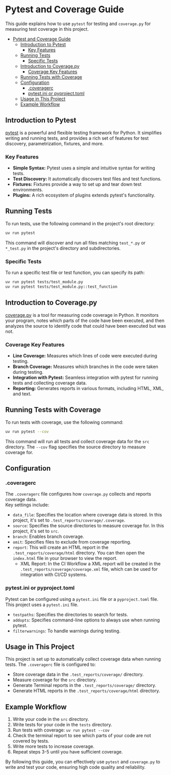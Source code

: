# Pytest and Coverage Guide

This guide explains how to use `pytest` for testing and `coverage.py` for measuring test coverage in this project.

- [Pytest and Coverage Guide](#pytest-and-coverage-guide)
  - [Introduction to Pytest](#introduction-to-pytest)
    - [Key Features](#key-features)
  - [Running Tests](#running-tests)
    - [Specific Tests](#specific-tests)
  - [Introduction to Coverage.py](#introduction-to-coveragepy)
    - [Coverage Key Features](#coverage-key-features)
  - [Running Tests with Coverage](#running-tests-with-coverage)
  - [Configuration](#configuration)
    - [.coveragerc](#coveragerc)
    - [pytest.ini or pyproject.toml](#pytestini-or-pyprojecttoml)
  - [Usage in This Project](#usage-in-this-project)
  - [Example Workflow](#example-workflow)

## Introduction to Pytest

[pytest](https://docs.pytest.org/en/stable/) is a powerful and flexible testing framework for Python. It simplifies writing and running tests, and provides a rich set of features for test discovery, parametrization, fixtures, and more.

### Key Features

- **Simple Syntax:** Pytest uses a simple and intuitive syntax for writing tests.
- **Test Discovery:** It automatically discovers test files and test functions.
- **Fixtures:** Fixtures provide a way to set up and tear down test environments.
- **Plugins:** A rich ecosystem of plugins extends pytest's functionality.

## Running Tests

To run tests, use the following command in the project's root directory:

```bash
uv run pytest
```

This command will discover and run all files matching `test_*.py` or `*_test.py` in the project's directory and subdirectories.

### Specific Tests

To run a specific test file or test function, you can specify its path:

```bash
uv run pytest tests/test_module.py
uv run pytest tests/test_module.py::test_function
```

## Introduction to Coverage.py

[coverage.py](https://coverage.readthedocs.io/en/stable/) is a tool for measuring code coverage in Python. It monitors your program, notes which parts of the code have been executed, and then analyzes the source to identify code that could have been executed but was not.

### Coverage Key Features

- **Line Coverage:** Measures which lines of code were executed during testing.
- **Branch Coverage:** Measures which branches in the code were taken during testing.
- **Integration with Pytest:** Seamless integration with pytest for running tests and collecting coverage data.
- **Reporting:** Generates reports in various formats, including HTML, XML, and text.

## Running Tests with Coverage

To run tests with coverage, use the following command:

```bash
uv run pytest --cov
```

This command will run all tests and collect coverage data for the `src` directory. The `--cov` flag specifies the source directory to measure coverage for.

## Configuration

### .coveragerc

The `.coveragerc` file configures how `coverage.py` collects and reports coverage data.  
Key settings include:

- `data_file`: Specifies the location where coverage data is stored. In this project, it's set to `.test_reports/coverage/.coverage`.
- `source`: Specifies the source directories to measure coverage for. In this project, it's set to `src`.
- `branch`: Enables branch coverage.
- `omit`: Specifies files to exclude from coverage reporting.
- `report`: This will create an HTML report in the `.test_reports/coverage/html` directory. You can then open the `index.html` file in your browser to view the report.
  - XML Report: In the CI Workflow a XML report will be created in the `.test_reports/coverage/coverage.xml` file, which can be used for integration with CI/CD systems.

### pytest.ini or pyproject.toml

Pytest can be configured using a `pytest.ini` file or a `pyproject.toml` file. This project uses a `pytest.ini` file.

- `testpaths`: Specifies the directories to search for tests.
- `addopts`: Specifies command-line options to always use when running pytest.
- `filterwarnings`: To handle warnings during testing.

## Usage in This Project

This project is set up to automatically collect coverage data when running tests. The `.coveragerc` file is configured to:

- Store coverage data in the `.test_reports/coverage/` directory.
- Measure coverage for the `src` directory.
- Generate Terminal reports in the `.test_reports/coverage/` directory.
- Generate HTML reports in the `.test_reports/coverage/html` directory.

## Example Workflow

1. Write your code in the `src` directory.
2. Write tests for your code in the `tests` directory.
3. Run tests with coverage: `uv run pytest --cov`
4. Check the terminal report to see which parts of your code are not covered by tests.
5. Write more tests to increase coverage.
6. Repeat steps 3-5 until you have sufficient coverage.

By following this guide, you can effectively use `pytest` and `coverage.py` to write and test your code, ensuring high code quality and reliability.
